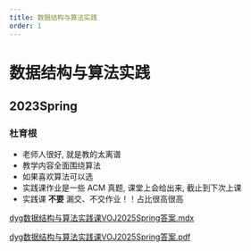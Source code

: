 ```yaml
---
title: 数据结构与算法实践
order: 1
---
```


# 数据结构与算法实践

## 2023Spring

### 杜育根

- 老师人很好, 就是教的太离谱
- 教学内容全面围绕算法
- 如果喜欢算法可以选
- 实践课作业是一些 ACM 真题, 课堂上会给出来, 截止到下次上课
- 实践课 **不要** 漏交、不交作业！！占比很高很高

[dyg数据结构与算法实践课VOJ2025Spring答案.mdx](../res/%E8%BD%AF%E4%BB%B6%E5%B7%A5%E7%A8%8B%E5%AD%A6%E9%99%A2/%E6%95%B0%E6%8D%AE%E7%BB%93%E6%9E%84%E4%B8%8E%E7%AE%97%E6%B3%95%E5%AE%9E%E8%B7%B5/dyg/dyg%E6%95%B0%E6%8D%AE%E7%BB%93%E6%9E%84%E4%B8%8E%E7%AE%97%E6%B3%95%E5%AE%9E%E8%B7%B5%E8%AF%BEVOJ2025Spring%E7%AD%94%E6%A1%88.mdx)

[dyg数据结构与算法实践课VOJ2025Spring答案.pdf](../res/%E8%BD%AF%E4%BB%B6%E5%B7%A5%E7%A8%8B%E5%AD%A6%E9%99%A2/%E6%95%B0%E6%8D%AE%E7%BB%93%E6%9E%84%E4%B8%8E%E7%AE%97%E6%B3%95%E5%AE%9E%E8%B7%B5/dyg/dyg%E6%95%B0%E6%8D%AE%E7%BB%93%E6%9E%84%E4%B8%8E%E7%AE%97%E6%B3%95%E5%AE%9E%E8%B7%B5%E8%AF%BEVOJ2025Spring%E7%AD%94%E6%A1%88.pdf)
